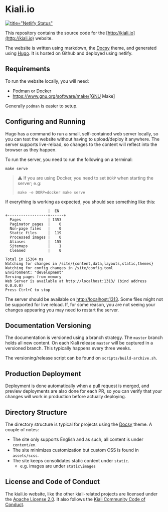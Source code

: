 
# Kiali.io

[![title="Netlify Status"](https://api.netlify.com/api/v1/badges/05b3eed1-6ea2-41a1-8b64-c76bda241be6/deploy-status)](https://app.netlify.com/sites/kiali/deploys)

This repository contains the source code for the [http://kiali.io](http://kiali.io) website.

The website is written using markdown, the [Docsy](https://www.docsy.dev/) theme, and generated using [Hugo](https://gohugo.io). It is hosted on Github and deployed using netlify.


## Requirements

To run the website locally, you will need:

* [Podman](https://podman.io) or [Docker](https://docker.io)
* https://www.gnu.org/software/make/[GNU Make]

Generally `podman` is easier to setup.


## Configuring and Running

Hugo has a command to run a small, self-contained web server locally, so you can test the website without having to upload/deploy it anywhere. The server supports live-reload, so changes to the content will reflect into the browser as they happen.

To run the server, you need to run the following on a terminal:

```
make serve
```

> :warning: 
> If you are using Docker, you need to set `DORP` when starting the server; e.g:
> ```
> make -e DORP=docker make serve
> ```

If everything is working as expected, you should see something like this:

```
                   |  EN
+------------------+------+
  Pages            | 1353
  Paginator pages  |    0
  Non-page files   |    0
  Static files     |  119
  Processed images |    0
  Aliases          |  155
  Sitemaps         |    1
  Cleaned          |    0

Total in 15304 ms
Watching for changes in /site/{content,data,layouts,static,themes}
Watching for config changes in /site/config.toml
Environment: "development"
Serving pages from memory
Web Server is available at http://localhost:1313/ (bind address 0.0.0.0)
Press Ctrl+C to stop
```

The server should be available on [http://localhost:1313](http://localhost:1313). Some files might not be supported for live reload. If, for some reason, you are not seeing your changes appearing you may need to restart the server.


## Documentation Versioning

The documentation is versioned using a branch strategy.  The `master` branch holds all new content.  On each Kiali release `master` will be captured in a versioned branch.  This typically happens every three weeks.

The versioning/release script can be found on `scripts/build-archive.sh`.

## Production Deployment

Deployment is done automatically when a pull request is merged, and preview deployments are also done for each PR, so you can verify that your changes will work in production before actually deploying.

## Directory Structure

The directory structure is typical for projects using the [Docsy](https://www.docsy.dev/) theme.  A couple of notes:

* The site only supports English and as such, all content is under `content/en`.
* The site minimizes customization but custom CSS is found in `assets/scss`.
* The site keeps consolidates static content under `static`.
  * e.g. images are under `static\images`


## License and Code of Conduct

The kiali.io website, like the other kiali-related projects are licensed under the [Apache License 2.0](https://www.apache.org/licenses/LICENSE-2.0). It also follows the [Kiali Community Code of Conduct](https://github.com/kiali/kiali/blob/master/CODE_OF_CONDUCT.md).
